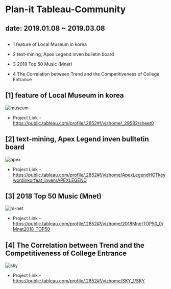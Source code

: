 # Plan-it Tableau-Community 

## date: 2019.01.08 ~ 2019.03.08


## <Topic>

- 1 feature of Local Museum in korea

- 2 text-mining, Apex Legend inven bulletin board

- 3 2018 Top 50 Music (Mnet)

- 4 The Correlation between Trend and the Competitiveness of College Entrance




## [1] feature of Local Museum in korea
![museum](https://user-images.githubusercontent.com/54028026/82013549-88683880-96b5-11ea-83e1-a90505cb22e1.png)
- Project Link - https://public.tableau.com/profile/.2852#!/vizhome/_29582/sheet0


## [2] text-mining, Apex Legend inven bulltetin board
![apex](https://user-images.githubusercontent.com/54028026/82013641-b64d7d00-96b5-11ea-803e-937dfea2c024.png)
- Project Link - https://public.tableau.com/profile/.2852#!/vizhome/ApexLegendHOTkeywordinkorfeat_inven/APEXLEGEND


## [3] 2018 Top 50 Music (Mnet)
![m-net](https://user-images.githubusercontent.com/54028026/82015835-a71cfe00-96ba-11ea-8da4-f5aa43256d40.png)

- Project Link - https://public.tableau.com/profile/.2852#!/vizhome/2018MnetTOP50_0/Mnet2018_TOP50


## [4] The Correlation between Trend and the Competitiveness of College Entrance
![sky](https://user-images.githubusercontent.com/54028026/82015841-a84e2b00-96ba-11ea-916c-390525b8cc4a.png)
- Project Link - https://public.tableau.com/profile/.2852#!/vizhome/SKY_1/SKY
